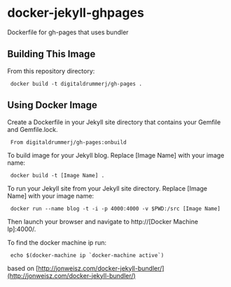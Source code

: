 # docker-jekyll-ghpages
Dockerfile for gh-pages that uses bundler

## Building This Image

From this repository directory:

     docker build -t digitaldrummerj/gh-pages .

## Using Docker Image

Create a Dockerfile in your Jekyll site directory that contains your Gemfile and Gemfile.lock.

     From digitaldrummerj/gh-pages:onbuild

To build image for your Jekyll blog.  Replace [Image Name] with your image name:   

     docker build -t [Image Name] .

To run your Jekyll site from your Jekyll site directory. Replace [Image Name] with your image name:

     docker run --name blog -t -i -p 4000:4000 -v $PWD:/src [Image Name]
     
     
Then launch your browser and navigate to http://[Docker Machine Ip]:4000/.  

To find the docker machine ip run:

     echo $(docker-machine ip `docker-machine active`)     


based on [http://jonweisz.com/docker-jekyll-bundler/](http://jonweisz.com/docker-jekyll-bundler/)
